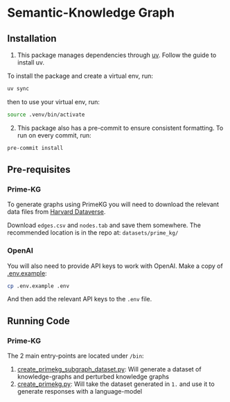 # Semantic-Knowledge Graph

## Installation

1. This package manages dependencies through [uv](https://docs.astral.sh/uv/). Follow the guide to install uv.

To install the package and create a virtual env, run:

```bash
uv sync
```

then to use your virtual env, run:

```bash
source .venv/bin/activate  
```

2. This package also has a pre-commit to ensure consistent formatting. To run on every commit, run:

```bash
pre-commit install
```

## Pre-requisites

### Prime-KG

To generate graphs using PrimeKG you will need to download the relevant data files from [Harvard Dataverse](https://dataverse.harvard.edu/dataset.xhtml?persistentId=doi:10.7910/DVN/IXA7BM).

Download `edges.csv` and `nodes.tab` and save them somewhere. The recommended location is in the repo at: `datasets/prime_kg/`


### OpenAI

You will also need to provide API keys to work with OpenAI. Make a copy of [.env.example](.env.example):

```bash
cp .env.example .env
```

And then add the relevant API keys to the `.env` file.


## Running Code

### Prime-KG
The 2 main entry-points are located under `/bin`:

1. [create_primekg_subgraph_dataset.py](bin/create_primekg_subgraph_dataset.py): Will generate a dataset of knowledge-graphs and perturbed knowledge graphs
1. [create_primekg.py](bin/create_primekg.py): Will take the dataset generated in `1.` and use it to generate responses with a language-model
